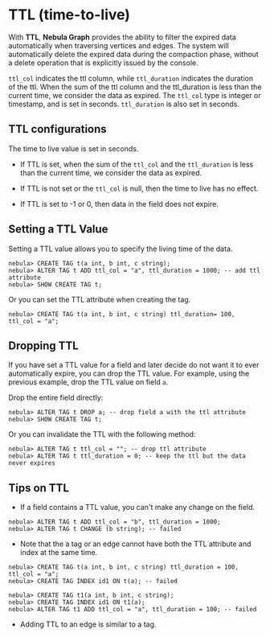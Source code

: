# TTL (time-to-live)

With **TTL**, **Nebula Graph** provides the ability to filter the expired data automatically when traversing vertices and edges. The system will automatically delete the expired data during the compaction phase, without a delete operation that is explicitly issued by the console.

`ttl_col` indicates the ttl column, while `ttl_duration` indicates the duration of the ttl. When the sum of the ttl column and the ttl_duration is less than the current time, we consider the data as expired. The `ttl_col` type is integer or timestamp, and is set in seconds. `ttl_duration` is also set in seconds.

## TTL configurations

The time to live value is set in seconds.

- If TTL is set, when the sum of the `ttl_col` and the `ttl_duration` is less than the current time, we consider the data as expired.

- If TTL is not set or the `ttl_col` is null, then the time to live has no effect.

- If TTL is set to -1 or 0, then data in the field does not expire.

## Setting a TTL Value

Setting a TTL value allows you to specify the living time of the data.

```ngql
nebula> CREATE TAG t(a int, b int, c string);
nebula> ALTER TAG t ADD ttl_col = "a", ttl_duration = 1000; -- add ttl attribute
nebula> SHOW CREATE TAG t;
```

Or you can set the TTL attribute when creating the tag.

```ngql
nebula> CREATE TAG t(a int, b int, c string) ttl_duration= 100, ttl_col = "a";
```

## Dropping TTL

If you have set a TTL value for a field and later decide do not want it to ever automatically expire, you can drop the TTL value. For example, using the previous example, drop the TTL value on field `a`.

Drop the entire field directly:

```ngql
nebula> ALTER TAG t DROP a; -- drop field a with the ttl attribute
nebula> SHOW CREATE TAG t;
```

Or you can invalidate the TTL with the following method:

```ngql
nebula> ALTER TAG t ttl_col = ""; -- drop ttl attribute
nebula> ALTER TAG t ttl_duration = 0; -- keep the ttl but the data never expires
```

## Tips on TTL

- If a field contains a TTL value, you can't make any change on the field.

``` ngql
nebula> ALTER TAG t ADD ttl_col = "b", ttl_duration = 1000;
nebula> ALTER TAG t CHANGE (b string); -- failed
```

- Note that the a tag or an edge cannot have both the TTL attribute and index at the same time.

``` ngql
nebula> CREATE TAG t(a int, b int, c string) ttl_duration = 100, ttl_col = "a";
nebula> CREATE TAG INDEX id1 ON t(a); -- failed
```

```ngql
nebula> CREATE TAG t1(a int, b int, c string);
nebula> CREATE TAG INDEX id1 ON t1(a);
nebula> ALTER TAG t1 ADD ttl_col = "a", ttl_duration = 100; -- failed
```

- Adding TTL to an edge is similar to a tag.
